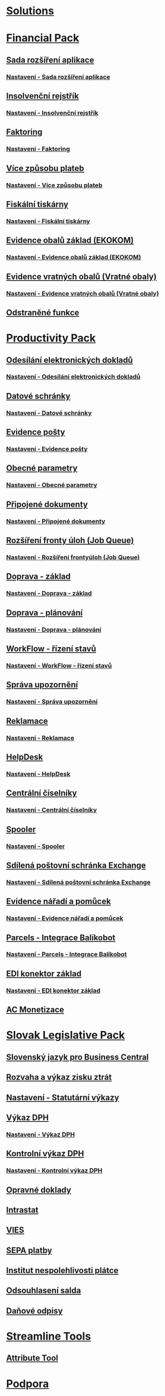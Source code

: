 # [Solutions](../solutions/solutions.md)
# [Financial Pack](../FinancialPack/finance-pack.md)
## [Sada rozšíření aplikace](../FinancialPack/controling-basic.md)
### [Nastavení - Sada rozšíření aplikace](../FinancialPack/controling-basic-setup.md)
## [Insolvenční rejstřík](../FinancialPack/insolvence-register.md)
### [Nastavení - Insolvenční rejstřík](../FinancialPack/insolvence-register-setup.md)
## [Faktoring](../FinancialPack/factoring.md)
### [Nastavení - Faktoring](../FinancialPack/factoring-setup.md)
## [Více způsobu plateb](../FinancialPack/multiple-payment-methods.md)
### [Nastavení - Více způsobu plateb](../FinancialPack/multiple-payment-methods-setup.md)
## [Fiskální tiskárny](../FinancialPack/fiscal-printers.md)
### [Nastavení - Fiskální tiskárny](../FinancialPack/fiscal-printers-setup.md)
## [Evidence obalů základ (EKOKOM)](../FinancialPack/pack-tracking-basic.md)
### [Nastavení - Evidence obalů základ (EKOKOM)](../FinancialPack/pack-tracking-basic-setup.md)
## [Evidence vratných obalů (Vratné obaly)](../FinancialPack/pack-tracking-return-packing.md)
### [Nastavení - Evidence vratných obalů (Vratné obaly)](../FinancialPack/pack-tracking-return-packing-setup.md)
## [Odstraněné funkce](../FinancialPack/fp-deprecated-features.md)
# [Productivity Pack](productivity-pack.md)
## [Odesílání elektronických dokladů](electronic-documents.md)
### [Nastavení - Odesílání elektronických dokladů](electronic-documents-setup.md)
## [Datové schránky](data-boxes.md)
### [Nastavení - Datové schránky](data-boxes-setup.md)
## [Evidence pošty](incoming-mail.md)
### [Nastavení - Evidence pošty](incoming-mail-setup.md)
## [Obecné parametry](general-parameters.md)
### [Nastavení - Obecné parametry](general-parameters-setup.md)
## [Připojené dokumenty](document-links.md)
### [Nastavení - Připojené dokumenty](document-links-setup.md)
## [Rozšíření fronty úloh (Job Queue)](job-queue-extension.md)
### [Nastavení - Rozšíření frontyúloh (Job Queue)](job-queue-extension-setup.md)
## [Doprava - základ](transport-basic.md)
### [Nastavení - Doprava - základ](transport-basic-setup.md)
## [Doprava - plánování](transport-planning.md)
### [Nastavení - Doprava - plánování](transport-planning-setup.md)
## [WorkFlow - řízení stavů](workflow-status-management.md)
### [Nastavení - WorkFlow - řízení stavů](workflow-status-management-setup.md)
## [Správa upozornění](notifications.md)
### [Nastavení - Správa upozornění](notifications-setup.md)
## [Reklamace](complaints-management.md)
### [Nastavení - Reklamace](complaints-management-setup.md)
## [HelpDesk](helpdesk.md)
### [Nastavení - HelpDesk](helpdesk-setup.md)
## [Centrální číselníky](centraldatabase.md)
### [Nastavení - Centrální číselníky](centraldatabase-setup.md)
## [Spooler](spooler.md)
### [Nastavení - Spooler](spooler-setup.md)
## [Sdílená poštovní schránka Exchange](exchange-shared-mailboxes.md)
### [Nastavení - Sdílená poštovní schránka Exchange](exchange-shared-mailboxes-setup.md)
## [Evidence nářadí a pomůcek](production-tools.md)
### [Nastavení - Evidence nářadí a pomůcek](production-tools-setup.md)
## [Parcels - Integrace Balíkobot](parcels.md)
### [Nastavení - Parcels - Integrace Balíkobot](parcels-setup.md)
## [EDI konektor základ](edi-connector-basic.md)
### [Nastavení - EDI konektor základ](edi-connector-basic-setup.md)
## [AC Monetizace](monetization.md)
# [Slovak Legislative Pack](../SK/sk-legislative-pack.md)
## [Slovenský jazyk pro Business Central](../SK/sk-language.md)
## [Rozvaha a výkaz zisku ztrát](../SK/sk-balance-sheet-income-statement.md)
## [Nastavení - Statutární výkazy](../SK/sk-balance-sheet-income-statement-setup.md)
## [Výkaz DPH](../SK/sk-vat-statement-export.md)
### [Nastavení - Výkaz DPH](../SK/sk-vat-statement-setup.md)
## [Kontrolní výkaz DPH](../SK/sk-vat-check-report-export.md)
### [Nastavení - Kontrolní výkaz DPH](../SK/sk-vat-check-report-setup.md)
## [Opravné doklady](../SK/sk-corrective-documents.md)
## [Intrastat](../SK/sk-intrastat.md)
## [VIES](../SK/sk-vies.md)
## [SEPA platby](../SK/sk-sepa.md)
## [Institut nespolehlivosti plátce](../SK/sk-unreability-payer.md)
## [Odsouhlasení salda](../SK/sk-balance-reconciliation.md)
## [Daňové odpisy](../SK/sk-tax-depreciation.md)
# [Streamline Tools](../StreamlineTools/streamlinetools.md)
## [Attribute Tool](../StreamlineTools/attribute-tool.md)
# [Podpora](../support/support.md)
